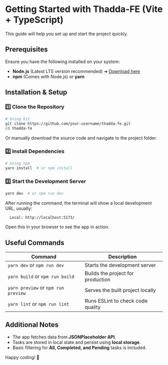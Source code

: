 # Getting Started with Thadda-FE (Vite + TypeScript)

This guide will help you set up and start the project quickly.

## Prerequisites

Ensure you have the following installed on your system:
- **Node.js** (Latest LTS version recommended) ➜ [Download here](https://nodejs.org/)
- **npm** (Comes with Node.js) or **yarn**

## Installation & Setup

### 1️⃣ Clone the Repository
```sh
# Using Git
git clone https://github.com/your-username/thadda-fe.git
cd thadda-fe
```

Or manually download the source code and navigate to the project folder.

### 2️⃣ Install Dependencies
```sh
# Using npm
yarn install  # or npm install
```

### 3️⃣ Start the Development Server
```sh
yarn dev  # or npm run dev
```

After running the command, the terminal will show a local development URL, usually:
```
  Local: http://localhost:5173/
```
Open this in your browser to see the app in action.


## Useful Commands

| Command | Description |
|---------|-------------|
| `yarn dev` or `npm run dev` | Starts the development server |
| `yarn build` or `npm run build` | Builds the project for production |
| `yarn preview` or `npm run preview` | Serves the built project locally |
| `yarn lint` or `npm run lint` | Runs ESLint to check code quality |

## Additional Notes
- The app fetches data from **JSONPlaceholder API**.
- Tasks are stored in local state and persist using **local storage**.
- Basic filtering for **All, Completed, and Pending** tasks is included.

Happy coding! 🚀
